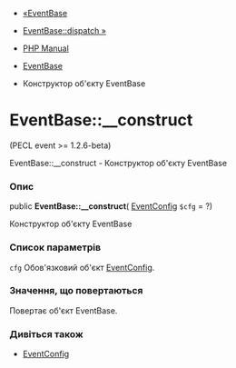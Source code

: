 - [«EventBase](class.eventbase.md)
- [EventBase::dispatch »](eventbase.dispatch.md)

- [PHP Manual](index.md)
- [EventBase](class.eventbase.md)
- Конструктор об'єкту EventBase

# EventBase::\_\_construct

(PECL event \>= 1.2.6-beta)

EventBase::\_\_construct - Конструктор об'єкту EventBase

### Опис

public **EventBase::\_\_construct**(
[EventConfig](class.eventconfig.md) `$cfg` = ?)

Конструктор об'єкту EventBase

### Список параметрів

`cfg`
Обов'язковий об'єкт [EventConfig](class.eventconfig.md).

### Значення, що повертаються

Повертає об'єкт EventBase.

### Дивіться також

- [EventConfig](class.eventconfig.md)
